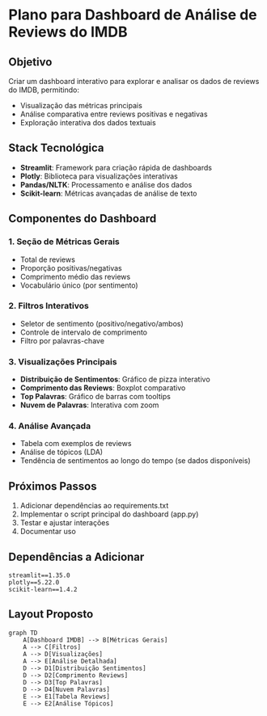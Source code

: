 # Plano para Dashboard de Análise de Reviews do IMDB

## Objetivo
Criar um dashboard interativo para explorar e analisar os dados de reviews do IMDB, permitindo:
- Visualização das métricas principais
- Análise comparativa entre reviews positivas e negativas
- Exploração interativa dos dados textuais

## Stack Tecnológica
- **Streamlit**: Framework para criação rápida de dashboards
- **Plotly**: Biblioteca para visualizações interativas
- **Pandas/NLTK**: Processamento e análise dos dados
- **Scikit-learn**: Métricas avançadas de análise de texto

## Componentes do Dashboard

### 1. Seção de Métricas Gerais
- Total de reviews
- Proporção positivas/negativas
- Comprimento médio das reviews
- Vocabulário único (por sentimento)

### 2. Filtros Interativos
- Seletor de sentimento (positivo/negativo/ambos)
- Controle de intervalo de comprimento
- Filtro por palavras-chave

### 3. Visualizações Principais
- **Distribuição de Sentimentos**: Gráfico de pizza interativo
- **Comprimento das Reviews**: Boxplot comparativo
- **Top Palavras**: Gráfico de barras com tooltips
- **Nuvem de Palavras**: Interativa com zoom

### 4. Análise Avançada
- Tabela com exemplos de reviews
- Análise de tópicos (LDA)
- Tendência de sentimentos ao longo do tempo (se dados disponíveis)

## Próximos Passos
1. Adicionar dependências ao requirements.txt
2. Implementar o script principal do dashboard (app.py)
3. Testar e ajustar interações
4. Documentar uso

## Dependências a Adicionar
```text
streamlit==1.35.0
plotly==5.22.0
scikit-learn==1.4.2
```

## Layout Proposto
```mermaid
graph TD
    A[Dashboard IMDB] --> B[Métricas Gerais]
    A --> C[Filtros]
    A --> D[Visualizações]
    A --> E[Análise Detalhada]
    D --> D1[Distribuição Sentimentos]
    D --> D2[Comprimento Reviews]
    D --> D3[Top Palavras]
    D --> D4[Nuvem Palavras]
    E --> E1[Tabela Reviews]
    E --> E2[Análise Tópicos]